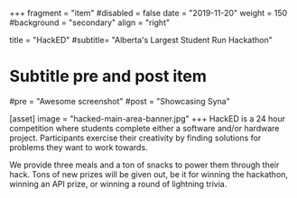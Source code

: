 +++
fragment = "item"
#disabled = false
date = "2019-11-20"
weight = 150
#background = "secondary"
align = "right"

title = "HackED"
#subtitle= "Alberta's Largest Student Run Hackathon"

# Subtitle pre and post item
#pre = "Awesome screenshot"
#post = "Showcasing Syna"

[asset]
  image = "hacked-main-area-banner.jpg"
+++
HackED is a 24 hour competition where students complete either a software and/or hardware project. Participants exercise their creativity by finding solutions for problems they want to work towards.

We provide three meals and a ton of snacks to power them through their hack. Tons of new prizes will be given out, be it for winning the hackathon, winning an API prize, or winning a round of lightning trivia. 